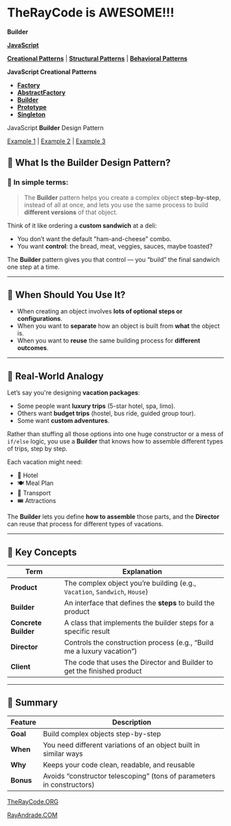 # TheRayCode is AWESOME!!!

**Builder**

**[JavaScript](../README.md)** 

**[Creational Patterns](../README.md)** | **[Structural Patterns](../../Structural/README.md)** | **[Behavioral Patterns](../../Behavioral/README.md)**

**JavaScript Creational Patterns**

 * **[Factory](../Factory/README.md)**
 * **[AbstractFactory](../AbstractFactory/README.md)**
 * **[Builder](./README.md)**
 * **[Prototype](../Prototype/README.md)**
 * **[Singleton](../Singleton/README.md)**

JavaScript **Builder** Design Pattern

[Example 1](./Example1/README.md) | [Example 2](./Example2/README.md) | [Example 3](./Example3/README.md)

## 🧱 What Is the Builder Design Pattern?

### 🎯 **In simple terms:**

> The **Builder** pattern helps you create a complex object **step-by-step**, instead of all at once, and lets you use the same process to build **different versions** of that object.

Think of it like ordering a **custom sandwich** at a deli:

* You don’t want the default "ham-and-cheese" combo.
* You want **control**: the bread, meat, veggies, sauces, maybe toasted?

The **Builder** pattern gives you that control — you “build” the final sandwich one step at a time.

---

## 🧩 When Should You Use It?

* When creating an object involves **lots of optional steps or configurations**.
* When you want to **separate** how an object is built from **what** the object is.
* When you want to **reuse** the same building process for **different outcomes**.

---

## 🧪 Real-World Analogy

Let’s say you're designing **vacation packages**:

* Some people want **luxury trips** (5-star hotel, spa, limo).
* Others want **budget trips** (hostel, bus ride, guided group tour).
* Some want **custom adventures**.

Rather than stuffing all those options into one huge constructor or a mess of `if/else` logic, you use a **Builder** that knows how to assemble different types of trips, step by step.

Each vacation might need:

* 🏨 Hotel
* 🍽️ Meal Plan
* 🚗 Transport
* 🎟️ Attractions

The **Builder** lets you define **how to assemble** those parts, and the **Director** can reuse that process for different types of vacations.

---

## 🧠 Key Concepts

| Term                 | Explanation                                                                |
| -------------------- | -------------------------------------------------------------------------- |
| **Product**          | The complex object you’re building (e.g., `Vacation`, `Sandwich`, `House`) |
| **Builder**          | An interface that defines the **steps** to build the product               |
| **Concrete Builder** | A class that implements the builder steps for a specific result            |
| **Director**         | Controls the construction process (e.g., “Build me a luxury vacation”)     |
| **Client**           | The code that uses the Director and Builder to get the finished product    |

---

## 🧠 Summary

| Feature   | Description                                                           |
| --------- | --------------------------------------------------------------------- |
| **Goal**  | Build complex objects step-by-step                                    |
| **When**  | You need different variations of an object built in similar ways      |
| **Why**   | Keeps your code clean, readable, and reusable                         |
| **Bonus** | Avoids “constructor telescoping” (tons of parameters in constructors) |




[TheRayCode.ORG](https://www.TheRayCode.org)

[RayAndrade.COM](https://www.RayAndrade.com)
